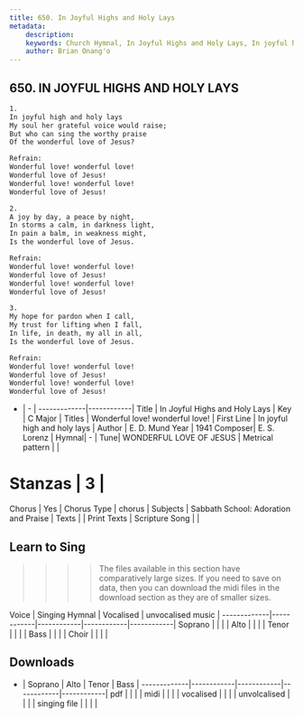 ```yaml
---
title: 650. In Joyful Highs and Holy Lays
metadata:
    description: 
    keywords: Church Hymnal, In Joyful Highs and Holy Lays, In joyful high and holy lays, Wonderful love! wonderful love!
    author: Brian Onang'o
---
```



## 650. IN JOYFUL HIGHS AND HOLY LAYS

```txt
1.
In joyful high and holy lays 
My soul her grateful voice would raise; 
But who can sing the worthy praise 
Of the wonderful love of Jesus? 

Refrain:
Wonderful love! wonderful love! 
Wonderful love of Jesus! 
Wonderful love! wonderful love! 
Wonderful love of Jesus! 

2.
A joy by day, a peace by night, 
In storms a calm, in darkness light, 
In pain a balm, in weakness might, 
Is the wonderful love of Jesus. 

Refrain:
Wonderful love! wonderful love! 
Wonderful love of Jesus! 
Wonderful love! wonderful love! 
Wonderful love of Jesus! 

3.
My hope for pardon when I call, 
My trust for lifting when I fall, 
In life, in death, my all in all, 
Is the wonderful love of Jesus.

Refrain:
Wonderful love! wonderful love! 
Wonderful love of Jesus! 
Wonderful love! wonderful love! 
Wonderful love of Jesus! 

```

- |   -  |
-------------|------------|
Title | In Joyful Highs and Holy Lays |
Key | C Major |
Titles | Wonderful love! wonderful love! |
First Line | In joyful high and holy lays |
Author | E. D. Mund
Year | 1941
Composer| E. S. Lorenz |
Hymnal|  - |
Tune| WONDERFUL LOVE OF JESUS |
Metrical pattern | |
# Stanzas | 3 |
Chorus | Yes |
Chorus Type | chorus |
Subjects | Sabbath School: Adoration and Praise |
Texts |  |
Print Texts | 
Scripture Song |  |
  
## Learn to Sing

>>>> The files available in this section have comparatively large sizes. If you need to save on data, then you can download the midi files in the download section as they are of smaller sizes.

Voice |  Singing Hymnal | Vocalised | unvocalised music |
-------------|------------|------------|------------|------------|
Soprano | | | |
Alto | | | |
Tenor | | | |
Bass | | | |
Choir | | | |

## Downloads

- |  Soprano | Alto | Tenor | Bass |
-------------|------------|------------|------------|------------|
pdf | | | |
midi | | | |
vocalised | | | |
unvolcalised | | | |
singing file | | | |
  